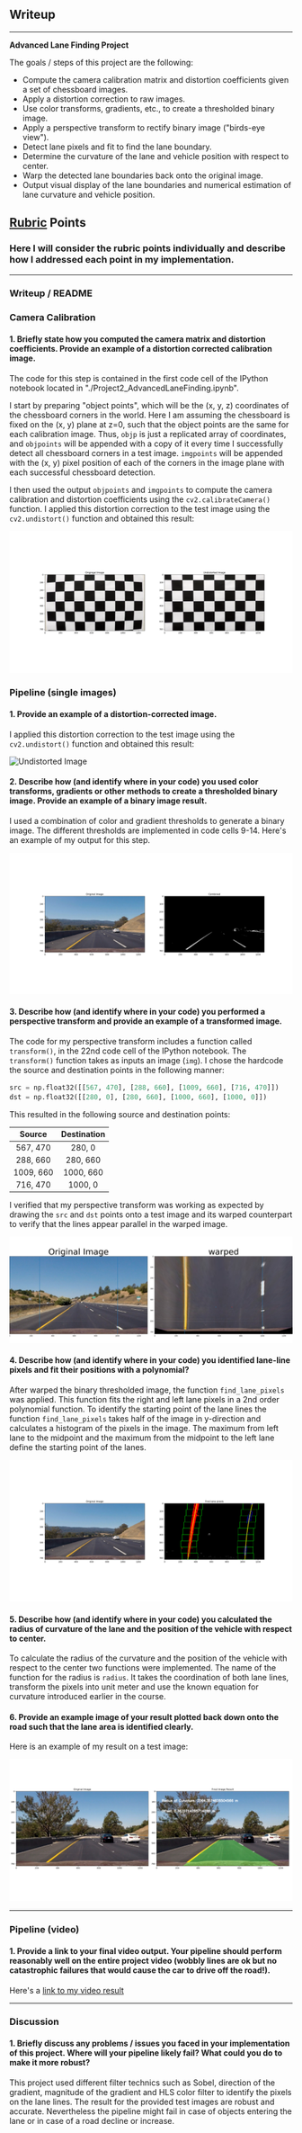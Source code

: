 ## Writeup



---

**Advanced Lane Finding Project**

The goals / steps of this project are the following:

* Compute the camera calibration matrix and distortion coefficients given a set of chessboard images.
* Apply a distortion correction to raw images.
* Use color transforms, gradients, etc., to create a thresholded binary image.
* Apply a perspective transform to rectify binary image ("birds-eye view").
* Detect lane pixels and fit to find the lane boundary.
* Determine the curvature of the lane and vehicle position with respect to center.
* Warp the detected lane boundaries back onto the original image.
* Output visual display of the lane boundaries and numerical estimation of lane curvature and vehicle position.

[//]: # (Image References)

[image1]: ./examples/undistort_output.png "Undistorted"
[image2]: ./test_images/test1.jpg "Road Transformed"
[image3]: ./examples/binary_combo_example.jpg "Binary Example"
[image4]: ./examples/warped_straight_lines.jpg "Warp Example"
[image5]: ./examples/color_fit_lines.jpg "Fit Visual"
[image6]: ./examples/example_output.jpg "Output"
[video1]: ./project_video.mp4 "Video"

## [Rubric](https://review.udacity.com/#!/rubrics/571/view) Points

### Here I will consider the rubric points individually and describe how I addressed each point in my implementation.  

---

### Writeup / README

### Camera Calibration

#### 1. Briefly state how you computed the camera matrix and distortion coefficients. Provide an example of a distortion corrected calibration image.

The code for this step is contained in the first code cell of the IPython notebook located in "./Project2_AdvancedLaneFinding.ipynb".  

I start by preparing "object points", which will be the (x, y, z) coordinates of the chessboard corners in the world. Here I am assuming the chessboard is fixed on the (x, y) plane at z=0, such that the object points are the same for each calibration image.  Thus, `objp` is just a replicated array of coordinates, and `objpoints` will be appended with a copy of it every time I successfully detect all chessboard corners in a test image.  `imgpoints` will be appended with the (x, y) pixel position of each of the corners in the image plane with each successful chessboard detection.  

I then used the output `objpoints` and `imgpoints` to compute the camera calibration and distortion coefficients using the `cv2.calibrateCamera()` function.  I applied this distortion correction to the test image using the `cv2.undistort()` function and obtained this result: 

![Camera Calibration](./output_images/calibration1_chessboardUndist.png)

### Pipeline (single images)

#### 1. Provide an example of a distortion-corrected image.

I applied this distortion correction to the test image using the `cv2.undistort()` function and obtained this result: 

![Undistorted Image](./output_images/Test3_Undist.png)

#### 2. Describe how (and identify where in your code) you used color transforms, gradients or other methods to create a thresholded binary image.  Provide an example of a binary image result.

I used a combination of color and gradient thresholds to generate a binary image. The different thresholds are implemented in code cells 9-14.   Here's an example of my output for this step.

![thresholded binary Image](./output_images/Test_3_combined.png)

#### 3. Describe how (and identify where in your code) you performed a perspective transform and provide an example of a transformed image.

The code for my perspective transform includes a function called `transform()`, in the 22nd code cell of the IPython notebook.  The `transform()` function takes as inputs an image (`img`).  I chose the hardcode the source and destination points in the following manner:

```python
src = np.float32([[567, 470], [288, 660], [1009, 660], [716, 470]])
dst = np.float32([[280, 0], [280, 660], [1000, 660], [1000, 0]])
```

This resulted in the following source and destination points:

| Source        | Destination   | 
|:-------------:|:-------------:| 
| 567, 470      | 280, 0        | 
| 288, 660      | 280, 660      |
| 1009, 660     | 1000, 660      |
| 716, 470      | 1000, 0        |

I verified that my perspective transform was working as expected by drawing the `src` and `dst` points onto a test image and its warped counterpart to verify that the lines appear parallel in the warped image.

![Warped straight lines](./output_images/straightLinesWarped.png)

#### 4. Describe how (and identify where in your code) you identified lane-line pixels and fit their positions with a polynomial?

After warped the binary thresholded image, the function `find_lane_pixels` was applied. This function fits the right and left lane pixels in a 2nd order polynomial function. To identify the starting point of the lane lines the function `find_lane_pixels` takes half of the image in y-direction and calculates a histogram of the pixels in the image. The maximum from left lane to the midpoint and the maximum from the midpoint to the left lane define the starting point of the lanes.

![Find lane pixels](./output_images/Test_3_findLanePx.png)

#### 5. Describe how (and identify where in your code) you calculated the radius of curvature of the lane and the position of the vehicle with respect to center.

To calculate the radius of the curvature and the position of the vehicle with respect to the center two functions were implemented. The name of the function for the radius is `radius`. It takes the coordination of both lane lines, transform the pixels into unit meter and use the known equation for curvature introduced earlier in the course.

#### 6. Provide an example image of your result plotted back down onto the road such that the lane area is identified clearly.

Here is an example of my result on a test image:

![Final result image](./output_images/Test_6_FinalResult.png)

---

### Pipeline (video)

#### 1. Provide a link to your final video output.  Your pipeline should perform reasonably well on the entire project video (wobbly lines are ok but no catastrophic failures that would cause the car to drive off the road!).

Here's a [link to my video result](./project_video.mp4)

---

### Discussion

#### 1. Briefly discuss any problems / issues you faced in your implementation of this project.  Where will your pipeline likely fail?  What could you do to make it more robust?

This project used different filter technics such as Sobel, direction of the gradient, magnitude of the gradient and HLS color filter to identify the pixels on the lane lines. The result for the provided test images are robust and accurate. Nevertheless the pipeline might fail in case of objects entering the lane or in case of a road decline or increase.
